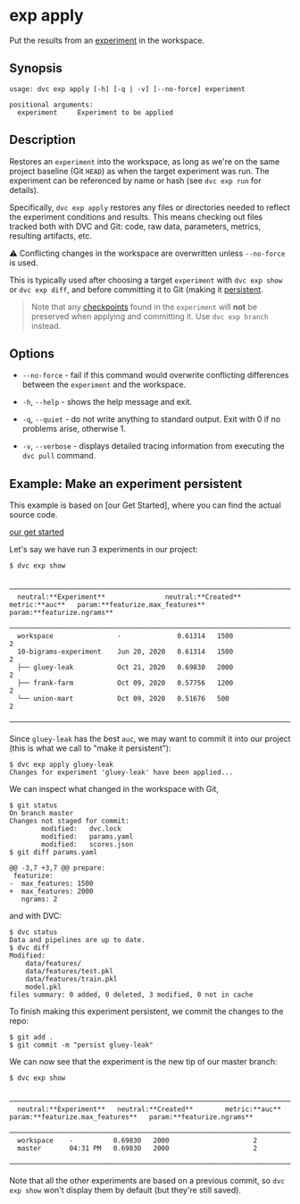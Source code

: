 # exp apply

Put the results from an [experiment](/doc/command-reference/exp) in the
<abbr>workspace</abbr>.

## Synopsis

```usage
usage: dvc exp apply [-h] [-q | -v] [--no-force] experiment

positional arguments:
  experiment     Experiment to be applied
```

## Description

Restores an `experiment` into the workspace, as long as we're on the same
project baseline (Git `HEAD`) as when the target experiment was run. The
experiment can be referenced by name or hash (see `dvc exp run` for details).

Specifically, `dvc exp apply` restores any files or directories needed to
reflect the experiment conditions and results. This means checking out files
tracked both with DVC and Git: code, raw data, <abbr>parameters</abbr>,
<abbr>metrics</abbr>, resulting artifacts, etc.

⚠️ Conflicting changes in the workspace are overwritten unless `--no-force` is
used.

This is typically used after choosing a target `experiment` with `dvc exp show`
or `dvc exp diff`, and before committing it to Git (making it [persistent].

> Note that any [checkpoints] found in the `experiment` will **not** be
> preserved when applying and committing it. Use `dvc exp branch` instead.

[persistent]: /doc/user-guide/experiment-management/persisting-experiments
[checkpoints]: /doc/user-guide/experiment-management/checkpoints

## Options

- `--no-force` - fail if this command would overwrite conflicting differences
  between the `experiment` and the workspace.

- `-h`, `--help` - shows the help message and exit.

- `-q`, `--quiet` - do not write anything to standard output. Exit with 0 if no
  problems arise, otherwise 1.

- `-v`, `--verbose` - displays detailed tracing information from executing the
  `dvc pull` command.

## Example: Make an experiment persistent

<admon type="info">

This example is based on [our Get Started], where you can find the actual source
code.

[our get started](/doc/start/experiment-management/experiments)

</admon>

Let's say we have run 3 experiments in our project:

```cli
$ dvc exp show
```

```dvctable
 ────────────────────────────────────────────────────────────────────────────────────────────
  neutral:**Experiment**               neutral:**Created**            metric:**auc**   param:**featurize.max_features**   param:**featurize.ngrams**
 ────────────────────────────────────────────────────────────────────────────────────────────
  workspace                -              0.61314   1500                     2
  10-bigrams-experiment    Jun 20, 2020   0.61314   1500                     2
  ├── gluey-leak           Oct 21, 2020   0.69830   2000                     2
  ├── frank-farm           Oct 09, 2020   0.57756   1200                     2
  └── union-mart           Oct 09, 2020   0.51676   500                      2
 ────────────────────────────────────────────────────────────────────────────────────────────
```

Since `gluey-leak` has the best `auc`, we may want to commit it into our project
(this is what we call to "make it persistent"):

```cli
$ dvc exp apply gluey-leak
Changes for experiment 'gluey-leak' have been applied...
```

We can inspect what changed in the workspace with Git,

```cli
$ git status
On branch master
Changes not staged for commit:
        modified:   dvc.lock
        modified:   params.yaml
        modified:   scores.json
$ git diff params.yaml
```

```git
@@ -3,7 +3,7 @@ prepare:
 featurize:
-  max_features: 1500
+  max_features: 2000
   ngrams: 2
```

and with DVC:

```cli
$ dvc status
Data and pipelines are up to date.
$ dvc diff
Modified:
    data/features/
    data/features/test.pkl
    data/features/train.pkl
    model.pkl
files summary: 0 added, 0 deleted, 3 modified, 0 not in cache
```

To finish making this experiment persistent, we commit the changes to the repo:

```cli
$ git add .
$ git commit -m "persist gluey-leak"
```

We can now see that the experiment is the new tip of our master branch:

```cli
$ dvc exp show
```

```dvctable
 ─────────────────────────────────────────────────────────────────────────────
  neutral:**Experiment**   neutral:**Created**        metric:**auc**   param:**featurize.max_features**   param:**featurize.ngrams**
 ─────────────────────────────────────────────────────────────────────────────
  workspace    -          0.69830   2000                     2
  master       04:31 PM   0.69830   2000                     2
 ─────────────────────────────────────────────────────────────────────────────
```

Note that all the other experiments are based on a previous commit, so
`dvc exp show` won't display them by default (but they're still saved).
